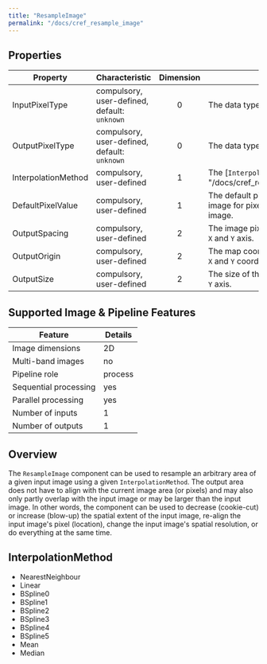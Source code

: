 ```yaml
---
title: "ResampleImage"
permalink: "/docs/cref_resample_image"
--- 
```

<link rel="shortcut icon" type="image/x-icon" href="../LUMASS_icon_64.ico">

## Properties

 Property | Characteristic | Dimension | Description 
----------|----------------|:-----------:|-------------
InputPixelType | compulsory,<br>user-defined, default: `unknown` | 0 | The data type of the input image pixels.
OutputPixelType | compulsory,<br>user-defined, default: `unknown` | 0 | The data type of the output image pixels.
InterpolationMethod | compulsory,<br>user-defined | 1 | The [`InterpolationMethod`]({{ "/docs/cref_resample_image#InterpolationMethod" | relative_url }}) used for resampling the input image. 
DefaultPixelValue | compulsory,<br>user-defined | 1 | The default pixel value written into the output image for pixel that don't overlap with the input image.
OutputSpacing | compulsory,<br>user-defined | 2 | The image pixel size in map units along the image's `X` and `Y` axis.
OutputOrigin | compulsory,<br>user-defined | 2 | The map coordinates of the top left pixel centre, i.e. `X` and `Y` coordinates. 
OutputSize | compulsory,<br>user-defined | 2 | The size of the output image in pixel along its `X` and `Y` axis. 

## Supported Image & Pipeline Features

Feature | Details
---------------|---------------
Image dimensions | 2D
Multi-band images | no
Pipeline role | process
Sequential processing | yes
Parallel processing | yes
Number of inputs | 1
Number of outputs | 1

## Overview

The `ResampleImage` component can be used to resample an arbitrary area of a given input image using a given `InterpolationMethod`. The output area does not have to align with the current image area (or pixels) and may also only partly overlap with the input image or may be larger than the input image. In other words, the component can be used to decrease (cookie-cut) or increase (blow-up) the spatial extent of the input image,  re-align the input image's pixel (location), change the input image's spatial resolution, or do everything at the same time.


## InterpolationMethod

- NearestNeighbour
- Linear
- BSpline0
- BSpline1
- BSpline2
- BSpline3
- BSpline4
- BSpline5
- Mean
- Median